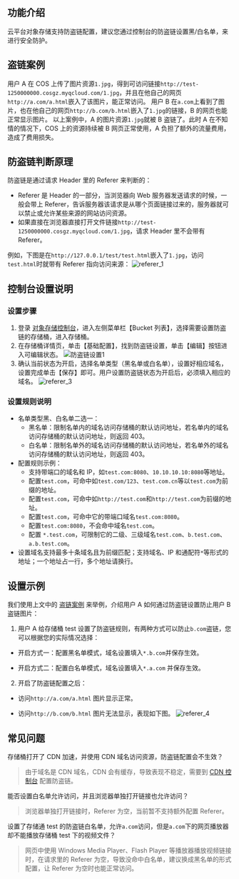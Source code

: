 ## 功能介绍
云平台对象存储支持防盗链配置，建议您通过控制台的防盗链设置黑/白名单，来进行安全防护。
<span id="盗链案例"></span>
## 盗链案例
用户 A 在 COS 上传了图片资源`1.jpg`，得到可访问链接`http://test-1250000000.cosgz.myqcloud.com/1.jpg`，并且在他自己的网页`http://a.com/a.html`嵌入了该图片，能正常访问。
用户 B 在`a.com`上看到了图片，也在他自己的网页`http://b.com/b.html`嵌入了`1.jpg`的链接，B 的网页也能正常显示图片。
以上案例中，A 的图片资源`1.jpg`就被 B 盗链了。此时 A 在不知情的情况下，COS 上的资源持续被 B 网页正常使用，A 负担了额外的流量费用，造成了费用损失。 

## 防盗链判断原理
防盗链是通过请求 Header 里的 Referer 来判断的：
-  Referer 是 Header 的一部分，当浏览器向 Web 服务器发送请求的时候，一般会带上 Referer，告诉服务器该请求是从哪个页面链接过来的，服务器就可以禁止或允许某些来源的网站访问资源。
-  如果直接在浏览器直接打开文件链接`http://test-1250000000.cosgz.myqcloud.com/1.jpg`，请求 Header 里不会带有 Referer。

例如，下图是在`http://127.0.0.1/test/test.html`嵌入了`1.jpg`，访问`test.html`时就带有 Referer 指向访问来源：
![referer_1](http://imgcache.tcecqpoc.fsphere.cn/image/mc.qcloudimg.com/static/img/f000c8ee64ae569f08680c495ddb1b7b/image.png)
## 控制台设置说明
### 设置步骤
1. 登录 [对象存储控制台](http://console.tcecqpoc.fsphere.cn/cos4/index)，进入左侧菜单栏【Bucket 列表】，选择需要设置防盗链的存储桶，进入存储桶。 
2. 在存储桶详情页，单击【基础配置】，找到防盗链设置，单击【编辑】按钮进入可编辑状态。
![防盗链设置1](http://imgcache.tcecqpoc.fsphere.cn/image/mc.qcloudimg.com/static/img/3d76b7e130d8917a41c4b2b7e8b1a730/image.png)
3. 确认当前状态为开启，选择名单类型（黑名单或白名单），设置好相应域名，设置完成单击【保存】即可。用户设置防盗链状态为开启后，必须填入相应的域名。
![referer_3](http://imgcache.tcecqpoc.fsphere.cn/image/mc.qcloudimg.com/static/img/14919513b487b1bac4a6617618e6de78/image.png)

### 设置规则说明
-  名单类型黑、白名单二选一：
    * 黑名单：限制名单内的域名访问存储桶的默认访问地址，若名单内的域名访问存储桶的默认访问地址，则返回 403。
    * 白名单：限制名单外的域名访问存储桶的默认访问地址，若名单外的域名访问存储桶的默认访问地址，则返回 403。
- 配置规则示例：
    * 支持带端口的域名和 IP，如`test.com:8080`、`10.10.10.10:8080`等地址。
    * 配置`test.com`，可命中如`test.com/123`、`test.com.cn`等以`test.com`为前缀的地址。
    * 配置`test.com`，可命中如`http://test.com`和`http://test.com`为前缀的地址。
    * 配置`test.com`，可命中它的带端口域名`test.com:8080`。 
    * 配置`test.com:8080`，不会命中域名`test.com`。
    * 配置 `*.test.com`，可限制它的二级、三级域名`test.com`、`b.test.com`、`a.b.test.com`。
- 设置域名支持最多十条域名且为前缀匹配；支持域名、IP 和通配符`*`等形式的地址；一个地址占一行，多个地址请换行。

## 设置示例
我们使用上文中的 [盗链案例](#盗链案例) 来举例，介绍用户 A 如何通过防盗链设置防止用户 B 盗链图片：
1. 用户 A 给存储桶 test 设置了防盗链规则，有两种方式可以防止`b.com`盗链，您可以根据您的实际情况选择：
 - 开启方式一：配置黑名单模式，域名设置填入`*.b.com`并保存生效。

 - 开启方式二：配置白名单模式，域名设置填入`*.a.com` 并保存生效。
2. 开启了防盗链配置之后：
 - 访问`http://a.com/a.html` 图片显示正常。

 - 访问`http://b.com/b.html`  图片无法显示，表现如下图。
![referer_4](http://imgcache.tcecqpoc.fsphere.cn/image/mc.qcloudimg.com/static/img/e58fab402a31ccc903ee3941dbb08eee/image.png)

## 常见问题
存储桶打开了 CDN 加速，并使用 CDN 域名访问资源，防盗链配置会不生效？
> 由于域名是 CDN 域名，CDN 会有缓存，导致表现不稳定，需要到 [CDN 控制台](http://console.tcecqpoc.fsphere.cn/cdn) 配置防盗链。

能否设置白名单允许访问，并且浏览器单独打开链接也允许访问？
> 浏览器单独打开链接时，Referer 为空，当前暂不支持额外配置 Referer。

设置了存储通 test 的防盗链白名单，允许`a.com`访问，但是`a.com`下的网页播放器却不能播放存储桶 test 下的视频文件？
> 网页中使用 Windows Media Player、Flash Player 等播放器播放视频链接时，在请求里的 Referer 为空，导致没命中白名单，建议换成黑名单的形式配置，让 Referer 为空时也能正常访问。
